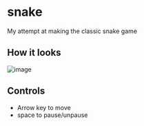 # snake
My attempt at making the classic snake game

## How it looks
![image](https://user-images.githubusercontent.com/93242673/182156141-2ce54248-7fc0-456c-a48b-6fa7b2749530.png)


## Controls
- Arrow key to move
- space to pause/unpause
